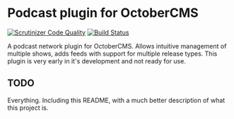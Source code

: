 # Podcast plugin for OctoberCMS

[![Scrutinizer Code Quality](https://scrutinizer-ci.com/g/cosmicradiotv/podcast-plugin/badges/quality-score.png?b=master)](https://scrutinizer-ci.com/g/cosmicradiotv/podcast-plugin/?branch=master)
[![Build Status](https://scrutinizer-ci.com/g/cosmicradiotv/podcast-plugin/badges/build.png?b=master)](https://scrutinizer-ci.com/g/cosmicradiotv/podcast-plugin/build-status/master)

A podcast network plugin for OctoberCMS. Allows intuitive management of multiple shows, adds feeds with support for multiple release types.
This plugin is very early in it's development and not ready for use.

## TODO
Everything. Including this README, with a much better description of what this project is.
